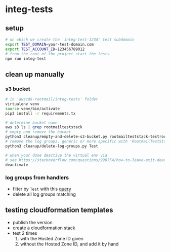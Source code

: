 # integ-tests

## setup
```bash
# on which we create the 'integ-test-1234' test subdomain
export TEST_DOMAIN=your-test-domain.com
export TEST_ACCOUNT_ID=123456789012
# from the root of the project start the tests
npm run integ-test
```
## clean up manually
### s3 bucket
```bash
# in 'awscdk-rootmail/integ-tests' folder
virtualenv venv
source venv/bin/activate
pip3 install -r requirements.tx

# determine bucket name
aws s3 ls | grep rootmailteststack
# empty and remove the bucket
python3 cleanup/empty-and-delete-s3-bucket.py rootmailteststack-testrootmailemailbucket<suffix>
# remove the log groups. generic or more specific with 'RootmailTestStack' and 'SetupTest'
python3 cleanup/delete-log-groups.py Test

# when your done deactive the virtual env via
# see https://stackoverflow.com/questions/990754/how-to-leave-exit-deactivate-a-python-virtualenv
deactivate
```

### log groups from handlers
- filter by `Test` with this [query](https://eu-west-1.console.aws.amazon.com/cloudwatch/home?region=eu-west-1#logsV2:log-groups$3FlogGroupNameFilter$3DTest)
- delete all log groups matching

## testing cloudformation templates
- publish the version
- create a cloudformation stack
- test 2 times
    1. with the Hosted Zone ID given
    2. without the Hosted Zone ID, and add it by hand